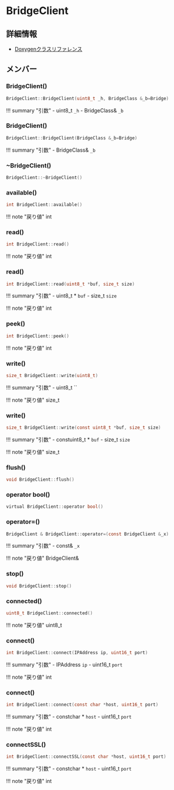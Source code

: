 # BridgeClient



## 詳細情報

- [Doxygenクラスリファレンス](https://lang-ship.com/reference/Arduino/latest/class_bridge_client.html)

## メンバー

### BridgeClient()



```c
BridgeClient::BridgeClient(uint8_t _h, BridgeClass &_b=Bridge)
```

!!! summary "引数"
	- uint8_t `_h` 
	- BridgeClass& `_b` 



### BridgeClient()



```c
BridgeClient::BridgeClient(BridgeClass &_b=Bridge)
```

!!! summary "引数"
	- BridgeClass& `_b` 



### ~BridgeClient()



```c
BridgeClient::~BridgeClient()
```



### available()



```c
int BridgeClient::available()
```

!!! note "戻り値"
	int



### read()



```c
int BridgeClient::read()
```

!!! note "戻り値"
	int



### read()



```c
int BridgeClient::read(uint8_t *buf, size_t size)
```

!!! summary "引数"
	- uint8_t * `buf` 
	- size_t `size` 

!!! note "戻り値"
	int



### peek()



```c
int BridgeClient::peek()
```

!!! note "戻り値"
	int



### write()



```c
size_t BridgeClient::write(uint8_t)
```

!!! summary "引数"
	- uint8_t `` 

!!! note "戻り値"
	size_t



### write()



```c
size_t BridgeClient::write(const uint8_t *buf, size_t size)
```

!!! summary "引数"
	- constuint8_t * `buf` 
	- size_t `size` 

!!! note "戻り値"
	size_t



### flush()



```c
void BridgeClient::flush()
```



### operator bool()



```c
virtual BridgeClient::operator bool()
```



### operator=()



```c
BridgeClient & BridgeClient::operator=(const BridgeClient &_x)
```

!!! summary "引数"
	- const& `_x` 

!!! note "戻り値"
	BridgeClient&



### stop()



```c
void BridgeClient::stop()
```



### connected()



```c
uint8_t BridgeClient::connected()
```

!!! note "戻り値"
	uint8_t



### connect()



```c
int BridgeClient::connect(IPAddress ip, uint16_t port)
```

!!! summary "引数"
	- IPAddress `ip` 
	- uint16_t `port` 

!!! note "戻り値"
	int



### connect()



```c
int BridgeClient::connect(const char *host, uint16_t port)
```

!!! summary "引数"
	- constchar * `host` 
	- uint16_t `port` 

!!! note "戻り値"
	int



### connectSSL()



```c
int BridgeClient::connectSSL(const char *host, uint16_t port)
```

!!! summary "引数"
	- constchar * `host` 
	- uint16_t `port` 

!!! note "戻り値"
	int



